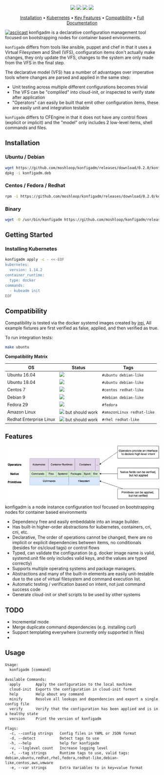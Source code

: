<p align="center">
<a href="https://circleci.com/gh/moshloop/konfigadm"><img src="https://circleci.com/gh/moshloop/konfigadm.svg?style=svg"></a>
<a href="https://codecov.io/gh/moshloop/konfigadm"><img src="https://codecov.io/gh/moshloop/konfigadm/branch/master/graph/badge.svg"></a>
<a href="https://goreportcard.com/report/github.com/moshloop/konfigadm"><img src="https://goreportcard.com/badge/github.com/moshloop/konfigadm"></a>
<img src="https://img.shields.io/badge/OS-ubuntu%20%7C%20debian%20%7C%20centos%20%7C%20redhat%20%7C%20fedora-lightgrey.svg"/></a>
</p>

<p align="center">
  <a href="#installation">Installation</a> •
  <a href="#installing-kubernetes">Kubernetes</a> •
  <a href="#features">Key Features</a> •
  <a href="#compatibility">Compatibility</a> •
  <a href="https://www.moshloop.com/konfigadm"> Full Documentation </a>
</p>

[![asciicast](https://asciinema.org/a/250079.png)](https://asciinema.org/a/250079)
konfigadm is a declarative configuration management tool focused on bootstrapping nodes for container based environments.

`konfigadm` differs from tools like ansible, puppet and chef in that it uses a Virtual Filesystem and Shell (VFS), configuration items don't actually make changes, they only update the VFS, changes to the system are only made from the VFS in the final step.

The declarative model (VFS) has a number of advantages over imperative tools where changes are parsed and applied in the same step:

* Unit testing across multiple different configurations becomes trivial
* The VFS can be "compliled" into cloud-init, or inspected to verify state after application
* "Operators" can easily be built that emit other configuration items, these are easily unit and integration testable

`konfigadm` differs to CFEngine in that it does not have any control flows (explicit or implicit) and the "model" only includes 2 low-level items, shell commands and files.

## Installation

### Ubuntu / Debian

```bash
wget https://github.com/moshloop/konfigadm/releases/download/0.2.0/konfigadm.deb
dpkg -i konfigadm.deb
```

### Centos / Fedora / Redhat

```bash
rpm -i https://github.com/moshloop/konfigadm/releases/download/0.2.0/konfigadm.rpm
```

### Binary

```bash
wget -O /usr/bin/konfigadm https://github.com/moshloop/konfigadm/releases/download/0.2.0/konfigadm && chmod +x /usr/bin/konfigadm
```

## Getting Started

### Installing Kubernetes

```bash
konfigadm apply -c - <<-EOF
kubernetes:
  version: 1.14.2
container_runtime:
  type: docker
commands:
  - kubeadm init
EOF
```

## Compatibility

Compatibility is tested via the docker systemd images created by [jrei](https://github.com/j8r/dockerfiles/tree/master/systemd), All example fixtures are first verified as false, applied, and then verified as true.

To run integration tests:

```bash
make ubuntu
```

**Compatibility Matrix**

| OS                      | Status                                                       | Tags                       |
| ----------------------- | ------------------------------------------------------------ | -------------------------- |
| Ubuntu 16.04            | ![](https://img.shields.io/badge/-PASSED-brightgreen.svg?logo=circleci) | `#ubuntu debian-like`      |
| Ubuntu 18.04            | ![](https://img.shields.io/badge/-PASSED-brightgreen.svg?logo=circleci) | `#ubuntu debian-like`      |
| Centos 7                | ![](https://img.shields.io/badge/-PASSED-brightgreen.svg?logo=circleci) | `#centos redhat-like`      |
| Debian 9                | ![](https://img.shields.io/badge/-PASSED-brightgreen.svg?logo=circleci) | `#debian debian-like`      |
| Fedora 29               | ![](https://img.shields.io/badge/-FAILED-red.svg?logo=circleci) | `#fedora `                 |
| Amazon Linux            | ![](https://img.shields.io/badge/-UNTESTED-gray.svg) but should work         | `#amazonLinux redhat-like` |
| Redhat Enterprise Linux | ![](https://img.shields.io/badge/-UNTESTED-gray.svg) but should work             | `#rhel redhat-like`        |


## Features

![](./docs/konfigadm.png)

konfigadm is a node instance configuration tool focused on bootstrapping nodes for container based environments

* Dependency free and easily embeddable into an image builder.
* Has built-in higher-order abstractions for kubernetes, containers, cri, cni, etc.
* Declarative, The order of operations cannot be changed, there are no implicit or explicit dependencies between items, no conditionals (besides for os/cloud tags) or control flows
* Typed, can validate the configuration (e.g. docker image name is valid, systemd.unit file only includes valid keys, and the values are typed correctly)
* Supports multiple operating systems and package managers.
* Abstractions and many of the built-in elements are easily unit-testable due to the use of virtual filesystem and command execution list.
* Automatic testing / verification based on intent, not just command success code
* Generate cloud-init or shell scripts to be used by other systems

## TODO

* Incremental mode
* Merge duplicate command dependencies (e.g. installing curl)
* Support templating everywhere (currently only supported in files)
*

## Usage

```
Usage:
  konfigadm [command]

Available Commands:
  apply       Apply the configuration to the local machine
  cloud-init  Exports the configuration in cloud-init format
  help        Help about any command
  minify      Resolve all lookups and dependencies and export a single config file
  verify      Verify that the configuration has been applied and is in a healthy state
  version     Print the version of konfigadm

Flags:
  -c, --config strings   Config files in YAML or JSON format
  -d, --detect           Detect tags to use
  -h, --help             help for konfigadm
  -v, --loglevel count   Increase logging level
  -t, --tag strings      Runtime tags to use, valid tags: debian,ubuntu,redhat,rhel,fedora,redhat-like,debian-like,centos,aws,vmware
  -e, --var strings      Extra Variables to in key=value format
```


